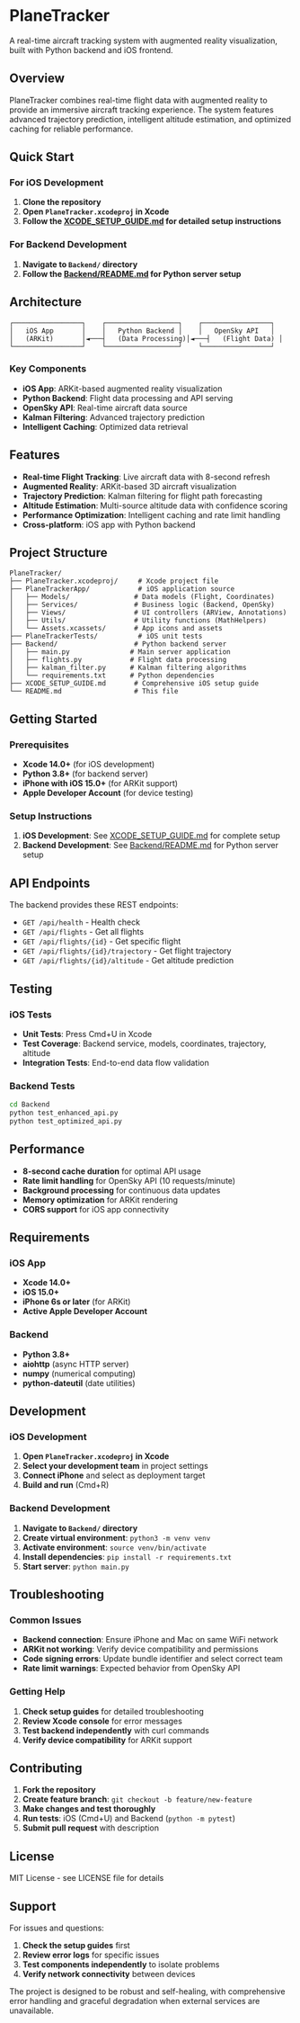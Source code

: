 # PlaneTracker

A real-time aircraft tracking system with augmented reality visualization, built with Python backend and iOS frontend.

## Overview

PlaneTracker combines real-time flight data with augmented reality to provide an immersive aircraft tracking experience. The system features advanced trajectory prediction, intelligent altitude estimation, and optimized caching for reliable performance.

## Quick Start

### For iOS Development

1. **Clone the repository**
2. **Open `PlaneTracker.xcodeproj` in Xcode**
3. **Follow the [XCODE_SETUP_GUIDE.md](XCODE_SETUP_GUIDE.md) for detailed setup instructions**

### For Backend Development

1. **Navigate to `Backend/` directory**
2. **Follow the [Backend/README.md](Backend/README.md) for Python server setup**

## Architecture

```
┌─────────────────┐    ┌──────────────────┐    ┌─────────────────┐
│   iOS App       │    │   Python Backend │    │   OpenSky API   │
│   (ARKit)       │◄───┤   (Data Processing)│◄───┤   (Flight Data) │
└─────────────────┘    └──────────────────┘    └─────────────────┘
```

### Key Components

- **iOS App**: ARKit-based augmented reality visualization
- **Python Backend**: Flight data processing and API serving
- **OpenSky API**: Real-time aircraft data source
- **Kalman Filtering**: Advanced trajectory prediction
- **Intelligent Caching**: Optimized data retrieval

## Features

- **Real-time Flight Tracking**: Live aircraft data with 8-second refresh
- **Augmented Reality**: ARKit-based 3D aircraft visualization
- **Trajectory Prediction**: Kalman filtering for flight path forecasting
- **Altitude Estimation**: Multi-source altitude data with confidence scoring
- **Performance Optimization**: Intelligent caching and rate limit handling
- **Cross-platform**: iOS app with Python backend

## Project Structure

```
PlaneTracker/
├── PlaneTracker.xcodeproj/     # Xcode project file
├── PlaneTrackerApp/            # iOS application source
│   ├── Models/                # Data models (Flight, Coordinates)
│   ├── Services/              # Business logic (Backend, OpenSky)
│   ├── Views/                 # UI controllers (ARView, Annotations)
│   ├── Utils/                 # Utility functions (MathHelpers)
│   └── Assets.xcassets/       # App icons and assets
├── PlaneTrackerTests/          # iOS unit tests
├── Backend/                   # Python backend server
│   ├── main.py               # Main server application
│   ├── flights.py            # Flight data processing
│   ├── kalman_filter.py      # Kalman filtering algorithms
│   └── requirements.txt      # Python dependencies
├── XCODE_SETUP_GUIDE.md       # Comprehensive iOS setup guide
└── README.md                  # This file
```

## Getting Started

### Prerequisites

- **Xcode 14.0+** (for iOS development)
- **Python 3.8+** (for backend server)
- **iPhone with iOS 15.0+** (for ARKit support)
- **Apple Developer Account** (for device testing)

### Setup Instructions

1. **iOS Development**: See [XCODE_SETUP_GUIDE.md](XCODE_SETUP_GUIDE.md) for complete setup
2. **Backend Development**: See [Backend/README.md](Backend/README.md) for Python server setup

## API Endpoints

The backend provides these REST endpoints:

- `GET /api/health` - Health check
- `GET /api/flights` - Get all flights
- `GET /api/flights/{id}` - Get specific flight
- `GET /api/flights/{id}/trajectory` - Get flight trajectory
- `GET /api/flights/{id}/altitude` - Get altitude prediction

## Testing

### iOS Tests
- **Unit Tests**: Press Cmd+U in Xcode
- **Test Coverage**: Backend service, models, coordinates, trajectory, altitude
- **Integration Tests**: End-to-end data flow validation

### Backend Tests
```bash
cd Backend
python test_enhanced_api.py
python test_optimized_api.py
```

## Performance

- **8-second cache duration** for optimal API usage
- **Rate limit handling** for OpenSky API (10 requests/minute)
- **Background processing** for continuous data updates
- **Memory optimization** for ARKit rendering
- **CORS support** for iOS app connectivity

## Requirements

### iOS App
- **Xcode 14.0+**
- **iOS 15.0+**
- **iPhone 6s or later** (for ARKit)
- **Active Apple Developer Account**

### Backend
- **Python 3.8+**
- **aiohttp** (async HTTP server)
- **numpy** (numerical computing)
- **python-dateutil** (date utilities)

## Development

### iOS Development
1. **Open `PlaneTracker.xcodeproj` in Xcode**
2. **Select your development team** in project settings
3. **Connect iPhone** and select as deployment target
4. **Build and run** (Cmd+R)

### Backend Development
1. **Navigate to `Backend/` directory**
2. **Create virtual environment**: `python3 -m venv venv`
3. **Activate environment**: `source venv/bin/activate`
4. **Install dependencies**: `pip install -r requirements.txt`
5. **Start server**: `python main.py`

## Troubleshooting

### Common Issues
- **Backend connection**: Ensure iPhone and Mac on same WiFi network
- **ARKit not working**: Verify device compatibility and permissions
- **Code signing errors**: Update bundle identifier and select correct team
- **Rate limit warnings**: Expected behavior from OpenSky API

### Getting Help
1. **Check setup guides** for detailed troubleshooting
2. **Review Xcode console** for error messages
3. **Test backend independently** with curl commands
4. **Verify device compatibility** for ARKit support

## Contributing

1. **Fork the repository**
2. **Create feature branch**: `git checkout -b feature/new-feature`
3. **Make changes and test thoroughly**
4. **Run tests**: iOS (Cmd+U) and Backend (`python -m pytest`)
5. **Submit pull request** with description

## License

MIT License - see LICENSE file for details

## Support

For issues and questions:
1. **Check the setup guides** first
2. **Review error logs** for specific issues
3. **Test components independently** to isolate problems
4. **Verify network connectivity** between devices

The project is designed to be robust and self-healing, with comprehensive error handling and graceful degradation when external services are unavailable.